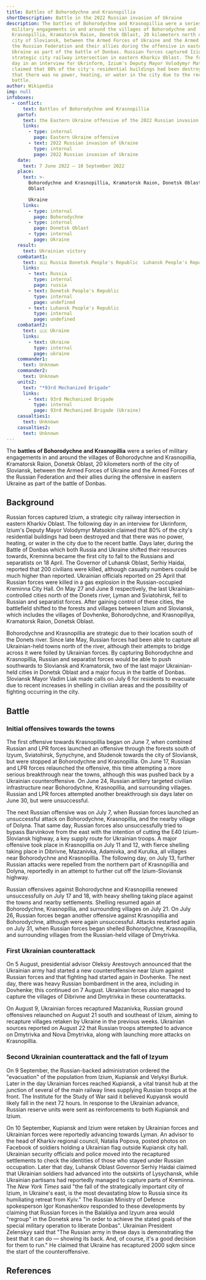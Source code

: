 ```yaml
---
title: Battles of Bohorodychne and Krasnopillia
shortDescription: Battle in the 2022 Russian invasion of Ukraine
description: The battles of Bohorodychne and Krasnopillia were a series of
  military engagements in and around the villages of Bohorodychne and
  Krasnopillia, Kramatorsk Raion, Donetsk Oblast, 20 kilometers north of the
  city of Sloviansk, between the Armed Forces of Ukraine and the Armed Forces of
  the Russian Federation and their allies during the offensive in eastern
  Ukraine as part of the battle of Donbas. Russian forces captured Izium, a
  strategic city railway intersection in eastern Kharkiv Oblast. The following
  day in an interview for Ukrinform, Izium's Deputy Mayor Volodymyr Matsokin
  claimed that 80% of the city's residential buildings had been destroyed and
  that there was no power, heating, or water in the city due to the recent
  battle.
author: Wikipedia
img: null
infoboxes:
  - conflict:
      text: Battles of Bohorodychne and Krasnopillia
    partof:
      text: the Eastern Ukraine offensive of the 2022 Russian invasion of Ukraine
      links:
        - type: internal
          page: Eastern Ukraine offensive
        - text: 2022 Russian invasion of Ukraine
          type: internal
          page: 2022 Russian invasion of Ukraine
    date:
      text: 7 June 2022 – 10 September 2022
    place:
      text: >-
        Bohorodychne and Krasnopillia, Kramatorsk Raion, Donetsk Oblast, Donetsk
        Oblast

        Ukraine
      links:
        - type: internal
          page: Bohorodychne
        - type: internal
          page: Donetsk Oblast
        - type: internal
          page: Ukraine
    result:
      text: Ukrainian victory
    combatant1:
      text: 🇷🇺 Russia Donetsk People's Republic  Luhansk People's Republic
      links:
        - text: Russia
          type: internal
          page: russia
        - text: Donetsk People's Republic
          type: internal
          page: undefined
        - text: Luhansk People's Republic
          type: internal
          page: undefined
    combatant2:
      text: 🇺🇦 Ukraine
      links:
        - text: Ukraine
          type: internal
          page: ukraine
    commander1:
      text: Unknown
    commander2:
      text: Unknown
    units2:
      text: "*93rd Mechanized Brigade"
      links:
        - text: 93rd Mechanized Brigade
          type: internal
          page: 93rd Mechanized Brigade (Ukraine)
    casualties1:
      text: Unknown
    casualties2:
      text: Unknown
---
```


The **battles of Bohorodychne and Krasnopillia** were a series of military engagements in and around the villages of Bohorodychne and Krasnopillia, Kramatorsk Raion, Donetsk Oblast, 20 kilometers north of the city of Sloviansk, between the Armed Forces of Ukraine and the Armed Forces of the Russian Federation and their allies during the offensive in eastern Ukraine as part of the battle of Donbas.

## Background
Russian forces captured Izium, a strategic city railway intersection in eastern Kharkiv Oblast. The following day in an interview for Ukrinform, Izium's Deputy Mayor Volodymyr Matsokin claimed that 80% of the city's residential buildings had been destroyed and that there was no power, heating, or water in the city due to the recent battle. Days later, during the Battle of Donbas which both Russia and Ukraine shifted their resources towards, Kreminna became the first city to fall to the Russians and separatists on 18 April. The Governor of Luhansk Oblast, Serhiy Haidai, reported that 200 civilians were killed, although casualty numbers could be much higher than reported. Ukrainian officials reported on 25 April that Russian forces were killed in a gas explosion in the Russian-occupied Kreminna City Hall. On May 27 and June 8 respectively, the last Ukrainian-controlled cities north of the Donets river, Lyman and Sviatohirsk, fell to Russian and separatist forces. After gaining control of these cities, the battlefield shifted to the forests and villages between Izium and Sloviansk, which includes the villages of Dovhenke, Bohorodychne, and Krasnopillya, Kramatorsk Raion, Donetsk Oblast.

Bohorodychne and Krasnopillia are strategic due to their location south of the Donets river. Since late May, Russian forces had been able to capture all Ukrainian-held towns north of the river, although their attempts to bridge across it were foiled by Ukrainian forces. By capturing Bohorodychne and Krasnopillia, Russian and separatist forces would be able to push southwards to Sloviansk and Kramatorsk, two of the last major Ukrainian-held cities in Donetsk Oblast and a major focus in the battle of Donbas. Sloviansk Mayor Vadim Liak made calls on July 6 for residents to evacuate due to recent increases in shelling in civilian areas and the possibility of fighting occurring in the city.

## Battle


### Initial offensives towards the towns
The first offensive towards Krasnopillia began on June 7, when combined Russian and LPR forces launched an offensive through the forests south of Izyum, Sviatohirsk, Synychyne, and Studenok towards the city of Sloviansk, but were stopped at Bohorodychne and Krasnopillia. On June 17, Russian and LPR forces relaunched the offensive, this time attempting a more serious breakthrough near the towns, although this was pushed back by a Ukrainian counteroffensive. On June 24, Russian artillery targeted civilian infrastructure near Bohorodychne, Krasnopillia, and surrounding villages. Russian and LPR forces attempted another breakthrough six days later on June 30, but were unsuccessful.

The next Russian offensive was on July 7, when Russian forces launched an unsuccessful attack on Bohorodychne, Krasnopillia, and the nearby village of Dolyna. That same day, Russian forces also unsuccessfully tried to bypass Barvinkove from the east with the intention of cutting the E40 Izium-Sloviansk highway, a key supply route for Ukrainian troops. A major offensive took place in Krasnopillia on July 11 and 12, with fierce shelling taking place in Dibrivne, Mazanivka, Adamivka, and Kurulka, all villages near Bohorodychne and Krasnopillia. The following day, on July 13, further Russian attacks were repelled from the northern part of Krasnopillia and Dolyna, reportedly in an attempt to further cut off the Izium-Sloviansk highway.

Russian offensives against Bohorodychne and Krasnopillia renewed unsuccessfully on July 17 and 18, with heavy shelling taking place against the towns and nearby settlements. Shelling resumed again at Bohorodychne, Krasnopillia, and surrounding villages on July 21. On July 26, Russian forces began another offensive against Krasnopillia and Bohorodychne, although were again unsuccessful. Attacks restarted again on July 31, when Russian forces began shelled Bohorodychne, Krasnopillia, and surrounding villages from the Russian-held village of Dmytrivka.

### First Ukrainian counterattack
On 5 August, presidential advisor Oleksiy Arestovych announced that the Ukrainian army had started a new counteroffensive near Izium against Russian forces and that fighting had started again in Dovhenke. The next day, there was heavy Russian bombardment in the area, including in Dovhenke; this continued on 7 August. Ukrainian forces also managed to capture the villages of Dibrivne and Dmytrivka in these counterattacks.

On August 9, Ukrainian forces recaptured Mazanivka, Russian ground offensives relaunched on August 21 south and southeast of Izium, aiming to recapture villages retaken by Ukraine in the previous weeks. Ukrainian sources reported on August 22 that Russian troops attempted to advance on Dmytrivka and Nova Dmytrivka, along with launching more attacks on Krasnopillia.

### Second Ukrainian counterattack and the fall of Izyum
On 9 September, the Russian-backed administration ordered the "evacuation" of the population from Izium, Kupiansk and Velykyi Burluk. Later in the day Ukrainian forces reached Kupiansk, a vital transit hub at the junction of several of the main railway lines supplying Russian troops at the front. The Institute for the Study of War said it believed Kupyansk would likely fall in the next 72 hours. In response to the Ukrainian advance, Russian reserve units were sent as reinforcements to both Kupiansk and Izium.

On 10 September, Kupiansk and Izium were retaken by Ukrainian forces and Ukrainian forces were reportedly advancing towards Lyman. An advisor to the head of Kharkiv regional council, Natalia Popova, posted photos on Facebook of soldiers holding a Ukrainian flag outside Kupiansk city hall. Ukrainian security officials and police moved into the recaptured settlements to check the identities of those who stayed under Russian occupation. Later that day, Luhansk Oblast Governor Serhiy Haidai claimed that Ukrainian soldiers had advanced into the outskirts of Lysychansk, while Ukrainian partisans had reportedly managed to capture parts of Kreminna. The *New York Times* said "the fall of the strategically important city of Izium, in Ukraine's east, is the most devastating blow to Russia since its humiliating retreat from Kyiv.” The Russian Ministry of Defence spokesperson Igor Konashenkov responded to these developments by claiming that Russian forces in the Balakliya and Izyum area would "regroup" in the Donetsk area "in order to achieve the stated goals of the special military operation to liberate Donbas". Ukrainian President Zelenskyy said that "The Russian army in these days is demonstrating the best that it can do — showing its back. And, of course, it's a good decision for them to run." He claimed that Ukraine has recaptured 2000 sqkm since the start of the counteroffensive.

## References
